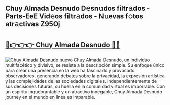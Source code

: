 ## Chuy Almada Desnudo D𝚎sn𝚞dos filtr𝚊dos - Parts-EeE Vid𝚎os filtr𝚊dos - N𝚞evas f𝚘tos atr𝚊ctivas Z95Oj

# <h2><a href="http://mbcnbg.tromn.icu/?c=Chuy+Almada+Desnudo">🔗👉👉👉 Chuy Almada Desnudo 🔗🔗</a></h2>

[![Chuy Almada Desnudo nuevo](https://i.imgur.com/pEAQMta.gif)](http://mbcnbg.tromn.icu/?c=Chuy+Almada+Desnudo)
Chuy Almada Desnudo, un individuo multifacético y divisivo, se resiste a la descripción simple. Su enfoque único para crear una presencia en la web ha fascinado y provocado observadores, generando debates sobre la privacidad, la expresión artística y las complejidades de las sociedades digitales. Independientemente de sus decisiones futuras, su huella en la comunidad virtual es imborrable. Con un espíritu inquebrantable y un atractivo innegable, Chuy Almada Desnudo journey en el mundo en línea es imparable.
